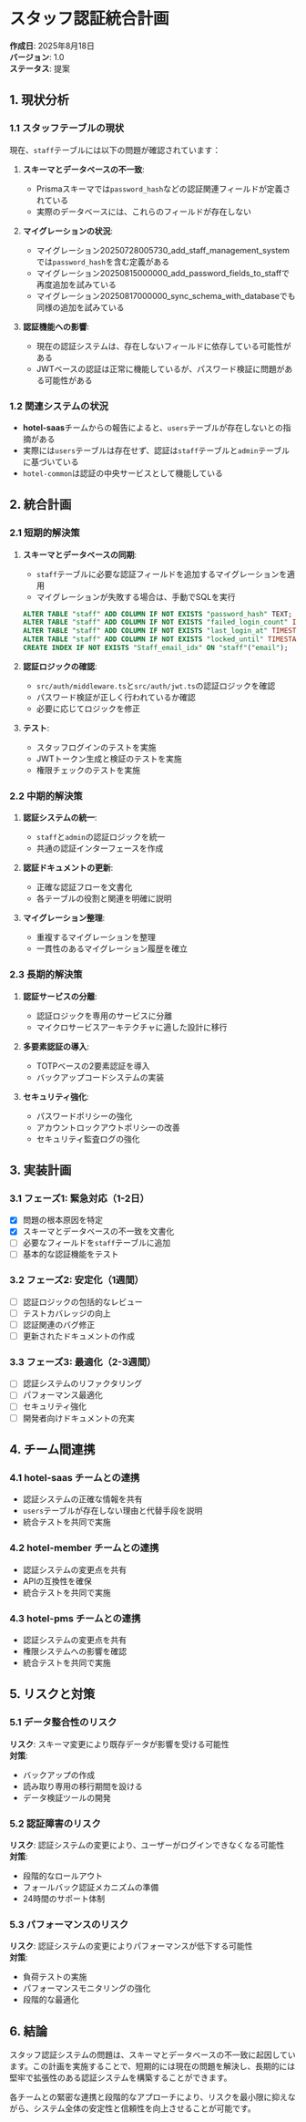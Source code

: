 # スタッフ認証統合計画

**作成日**: 2025年8月18日  
**バージョン**: 1.0  
**ステータス**: 提案

## 1. 現状分析

### 1.1 スタッフテーブルの現状

現在、`staff`テーブルには以下の問題が確認されています：

1. **スキーマとデータベースの不一致**:
   - Prismaスキーマでは`password_hash`などの認証関連フィールドが定義されている
   - 実際のデータベースには、これらのフィールドが存在しない

2. **マイグレーションの状況**:
   - マイグレーション20250728005730_add_staff_management_systemでは`password_hash`を含む定義がある
   - マイグレーション20250815000000_add_password_fields_to_staffで再度追加を試みている
   - マイグレーション20250817000000_sync_schema_with_databaseでも同様の追加を試みている

3. **認証機能への影響**:
   - 現在の認証システムは、存在しないフィールドに依存している可能性がある
   - JWTベースの認証は正常に機能しているが、パスワード検証に問題がある可能性がある

### 1.2 関連システムの状況

- **hotel-saas**チームからの報告によると、`users`テーブルが存在しないとの指摘がある
- 実際には`users`テーブルは存在せず、認証は`staff`テーブルと`admin`テーブルに基づいている
- `hotel-common`は認証の中央サービスとして機能している

## 2. 統合計画

### 2.1 短期的解決策

1. **スキーマとデータベースの同期**:
   - `staff`テーブルに必要な認証フィールドを追加するマイグレーションを適用
   - マイグレーションが失敗する場合は、手動でSQLを実行

   ```sql
   ALTER TABLE "staff" ADD COLUMN IF NOT EXISTS "password_hash" TEXT;
   ALTER TABLE "staff" ADD COLUMN IF NOT EXISTS "failed_login_count" INTEGER NOT NULL DEFAULT 0;
   ALTER TABLE "staff" ADD COLUMN IF NOT EXISTS "last_login_at" TIMESTAMP(3);
   ALTER TABLE "staff" ADD COLUMN IF NOT EXISTS "locked_until" TIMESTAMP(3);
   CREATE INDEX IF NOT EXISTS "Staff_email_idx" ON "staff"("email");
   ```

2. **認証ロジックの確認**:
   - `src/auth/middleware.ts`と`src/auth/jwt.ts`の認証ロジックを確認
   - パスワード検証が正しく行われているか確認
   - 必要に応じてロジックを修正

3. **テスト**:
   - スタッフログインのテストを実施
   - JWTトークン生成と検証のテストを実施
   - 権限チェックのテストを実施

### 2.2 中期的解決策

1. **認証システムの統一**:
   - `staff`と`admin`の認証ロジックを統一
   - 共通の認証インターフェースを作成

2. **認証ドキュメントの更新**:
   - 正確な認証フローを文書化
   - 各テーブルの役割と関連を明確に説明

3. **マイグレーション整理**:
   - 重複するマイグレーションを整理
   - 一貫性のあるマイグレーション履歴を確立

### 2.3 長期的解決策

1. **認証サービスの分離**:
   - 認証ロジックを専用のサービスに分離
   - マイクロサービスアーキテクチャに適した設計に移行

2. **多要素認証の導入**:
   - TOTPベースの2要素認証を導入
   - バックアップコードシステムの実装

3. **セキュリティ強化**:
   - パスワードポリシーの強化
   - アカウントロックアウトポリシーの改善
   - セキュリティ監査ログの強化

## 3. 実装計画

### 3.1 フェーズ1: 緊急対応（1-2日）

- [x] 問題の根本原因を特定
- [x] スキーマとデータベースの不一致を文書化
- [ ] 必要なフィールドを`staff`テーブルに追加
- [ ] 基本的な認証機能をテスト

### 3.2 フェーズ2: 安定化（1週間）

- [ ] 認証ロジックの包括的なレビュー
- [ ] テストカバレッジの向上
- [ ] 認証関連のバグ修正
- [ ] 更新されたドキュメントの作成

### 3.3 フェーズ3: 最適化（2-3週間）

- [ ] 認証システムのリファクタリング
- [ ] パフォーマンス最適化
- [ ] セキュリティ強化
- [ ] 開発者向けドキュメントの充実

## 4. チーム間連携

### 4.1 hotel-saas チームとの連携

- 認証システムの正確な情報を共有
- `users`テーブルが存在しない理由と代替手段を説明
- 統合テストを共同で実施

### 4.2 hotel-member チームとの連携

- 認証システムの変更点を共有
- APIの互換性を確保
- 統合テストを共同で実施

### 4.3 hotel-pms チームとの連携

- 認証システムの変更点を共有
- 権限システムへの影響を確認
- 統合テストを共同で実施

## 5. リスクと対策

### 5.1 データ整合性のリスク

**リスク**: スキーマ変更により既存データが影響を受ける可能性  
**対策**: 
- バックアップの作成
- 読み取り専用の移行期間を設ける
- データ検証ツールの開発

### 5.2 認証障害のリスク

**リスク**: 認証システムの変更により、ユーザーがログインできなくなる可能性  
**対策**:
- 段階的なロールアウト
- フォールバック認証メカニズムの準備
- 24時間のサポート体制

### 5.3 パフォーマンスのリスク

**リスク**: 認証システムの変更によりパフォーマンスが低下する可能性  
**対策**:
- 負荷テストの実施
- パフォーマンスモニタリングの強化
- 段階的な最適化

## 6. 結論

スタッフ認証システムの問題は、スキーマとデータベースの不一致に起因しています。この計画を実施することで、短期的には現在の問題を解決し、長期的には堅牢で拡張性のある認証システムを構築することができます。

各チームとの緊密な連携と段階的なアプローチにより、リスクを最小限に抑えながら、システム全体の安定性と信頼性を向上させることが可能です。